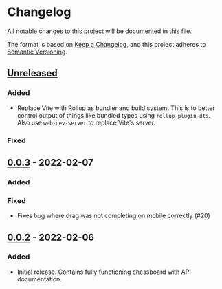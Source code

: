 # Changelog

All notable changes to this project will be documented in this file.

The format is based on [Keep a Changelog](https://keepachangelog.com/en/1.0.0/),
and this project adheres to [Semantic Versioning](https://semver.org/spec/v2.0.0.html).

## [Unreleased]

### Added

- Replace Vite with Rollup as bundler and build system. This is to better control output
  of things like bundled types using `rollup-plugin-dts`. Also use `web-dev-server` to
  replace Vite's server.

### Fixed

## [0.0.3] - 2022-02-07

### Added

### Fixed

- Fixes bug where drag was not completing on mobile correctly (#20)

## [0.0.2] - 2022-02-06

### Added

- Initial release. Contains fully functioning chessboard with API documentation.

[unreleased]: https://github.com/mganjoo/gchessboard/compare/v0.0.3...HEAD
[0.0.3]: https://github.com/mganjoo/gchessboard/releases/tag/v0.0.3
[0.0.2]: https://github.com/mganjoo/gchessboard/releases/tag/v0.0.2
